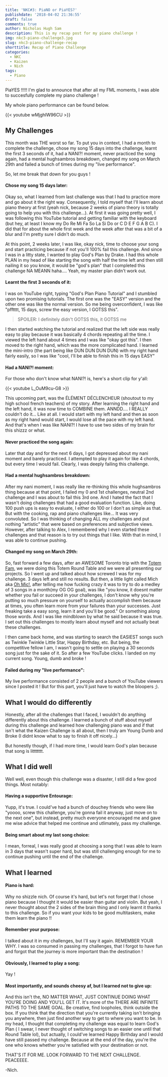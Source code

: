 ```yaml
---
title: 'NKC#3: PiaNO or PiaYES?'
publishdate: '2018-04-02 21:36:55'
draft: false
comments: true
author: Nicholas Hugh Sam
description: This is my recap post for my piano challenge !
img: nkc3-piano-challenge3.jpg
slug: nkc3-piano-challenge-recap
shorttitle: Recap of Piano Challenge
categories:
  - NKC
  - Kaizen
  - Nich
tags:
  - Piano
---
```

PiaYES !!!!! I'm glad to announce that after all my FML moments, I was able to succesfully complete my piano challenge !

My whole piano performance can be found below.

{{< youtube wMjghIW96CU >}}


## My Challenges
This month was THE worst so far. To put you in context, I had a month to complete the challenge, chose my song 15 days into the challenge, learnt the first 3 seconds of it, had a NANI?! moment, never practiced the song again, had a mental hughsambros breakdown, changed my song on March 29th and failed a bunch of times during my "live performance".

So, let me break that down for you guys !

#### Chose my song 15 days later:

Okay so, what I learned from last challenge was that I had to practice more and go about it the right way. Consequently, I told myself that I'll learn about piano theory at first (yeah nick, because 2 weeks of piano theory is totally going to help you with this challenge...). At first it was going pretty well, I was following this YouTube tutorial and getting familiar with the keyboard (but hey, at least I know my Do Re Mi Fa So La Si Do or C D E F G A B C). I did that for about the whole first week and the week after that was a bit of a blur and I'm pretty sure I didn't do much.

At this point, 2 weeks later, I was like, okay nick, time to choose your song and start practicing because if not you'll 100% fail this challenge. And since I was in a litty state, I wanted to play God's Plan by Drake. I had this whole PLAN in my head of like starting the song with half the time left and then still nailing it so you know, it would be "god's plan" that I completed this challenge NA MEANN haha.... Yeah, my master plan didn't work out.

#### Learnt the first 3 seconds of it:

I was on YouTube right, typing "God's Plan Piano Tutorial" and I stumbled upon two promising tutorials. The first one was the "EASY" version and the other one was like the normal version. So me being overconfident, I was like "pfftttt, 15 days, screw the easy version, I GOTSS this".
> SPOILER: I definitely didn't GOTSS this, it GOTSS me

I then started watching the tutorial and realized that the left side was really easy to play because it was basically 4 chords repeating all the time. I viewed the left hand about 4 times and I was like "okay got this". I then moved to the right hand, which was the more complicated hand. I learned the mini-intro (the part being like DUN DUN DUN DUN) with my right hand fairly easily, so I was like "cool, I'll be able to finish this in 15 days EASY"

#### Had a NANI?! moment:

For those who don't know what NANI?! is, here's a short clip for y'all:

{{< youtube L_OuM9cu-G8 >}}


This upcoming part, was the ÉLÉMENT DÉCLENCHEUR (shoutout to my high school french teachers) of my story. After learning the right hand and the left hand, it was now time to COMBINE them. ANNDD.... I REALLY couldn't do it... Like at all. I would start with my left hand and then as soon as my right hand would start, I would lose all the pace with my left hand. And that's when I was like NANI?! I have to use two sides of my brain for this shizzz or what.

#### Never practiced the song again:

Later that day and for the next 6 days, I got depressed about my nani moment and barely practiced. I attempted to play it again for like 4 chords, but every time I would fail. Clearly, I was deeply failing this challenge.

#### Had a mental hughsambros breakdown:

After my nani moment, I was really like re-thinking this whole hughsambros thing because at that point, I failed my 0 and 1st challenges, neutral 2nd challenge and I was about to fail this 3rd one. And I hated the fact that I wasn't doing challenges that had a good evaluation function. Like, doing 100 push ups is easy to evaluate, I either do 100 or I don't as simple as that. But with the cooking, rap and piano challenges like... It was very convoluted. So I was thinking of changing ALL my challenges and put nothing "artistic" that were based on preferences and subjective views. However, after talking to Alex, I remembered why I even started these challenges and that reason is to try out things that I like. With that in mind, I was able to continue pushing.

#### Changed my song on March 29th:

So, fast forward a few days, after an AWESOME Toronto trip with the [Totem Fam](https://www.totemacademy.com/), we were doing this Totem Round Table and we were all presenting our projects. So I went up and talked about how screwed I was for my challenge. 3 days left and still no results. But then, a little light called Mich aka [Oh Mic!](http://ohmic.com/), after telling me how fucking crazy it was to try to do a medley of 3 songs in a month(my OG OG goal), was like "you know, it doesnt matter whether you fail or succeed in your challenges, I don't know why you're putting so much pressure on yourself to actually accomplish them because at times, you often learn more from your failures than your successes. Just freaking take a easy song, learn it and you'll be good." Or something along those words. And I was like mindblown by what he said because it was true. I set out this challenges to mostly learn about myself and not actually beat these challenges.

I then came back home, and was starting to search the EASIEST songs such as Twinkle Twinkle Little Star, Happy Birthday, etc. But being, the competitive fellow I am, I wasn't going to settle on playing a 30 seconds song just for the sake of it. So after a few YouTube clicks. I landed on my current song. Young, dumb and broke !

#### Failed during my "live performance":

My live performance consisted of 2 people and a bunch of YouTube viewers since I posted it ! But for this part, you'll just have to watch the bloopers ;).


## What I would do differently

Honestly, after all the challenges that I faced, I wouldn't do anything differently about this challenge. I learned a bunch of stuff about myself during this challenge and learned how challenging piano was and if that isn't what the Kaizen Challenge is all about, then I truly am Young Dumb and Broke (I didnt know what to say to finish it off nicely...)

But honestly though, if I had more time, I would learn God's plan because that song is littttttt.

## What I did well

Well well, even though this challenge was a disaster, I still did a few good things. Most notably:

#### Having a supportive Entourage:

Yupp, it's true. I could've had a bunch of douchey friends who were like "yoooo, screw this challenge, you're gonna fail it anyway, just move on to the next one", but instead, pretty much everyone encouraged me and gave me wise advice that helped me continue and utlimately, pass my challenge.

#### Being smart about my last song choice:

I mean, forreal, I was really good at choosing a song that I was able to learn in 3 days that wasn't super hard, but was still challenging enough for me to continue pushing until the end of the challenge.

## What I learned

#### Piano is hard:

Why no shizzle nich. Of course it's hard, but let's not forget that I chose piano because I thought it would be easier than guitar and violin. But yeah, I never thought about the 2 sides of the brain thing and I only learnt it thanks to this challenge. So if you want your kids to be good multitaskers, make them learn the piano !!

#### Remember your purpose:

I talked about it in my challenges, but I'll say it again. REMEMBER YOUR WHY. I was so consumed in passing my challenges, that I forgot to have fun and forgot that the journey is more important than the destination !

#### Obviously, I learned to play a song:

Yay ! 

#### Most importantly, and sounds cheesy af, but I learned not to give up:

And this isn't the, NO MATTER WHAT, JUST CONTINUE DOING WHAT YOU'RE DOING AND YOU'LL GET IT. It's more of the THERE ARE INFINITE PATHS TO THE SAME GOAL. Be creative, find loopholes, think outside the box. If you think that the direction that you're currently taking isn't bringing you anywhere, then just find another way to get to where you want to be. In my head, I thought that completing my challenge was equal to learn God's Plan ( I swear, I never thought of switching songs to an easier one until that Round Table lol), but actually, I could've learned Happy Birthday and I would have still passed my challenge. Because at the end of the day, you're the one who knows whether you're satisfied with your destination or not.

THAT'S IT FOR ME. LOOK FORWARD TO THE NEXT CHALLENGE. PEACEEEE.

-Nich.
